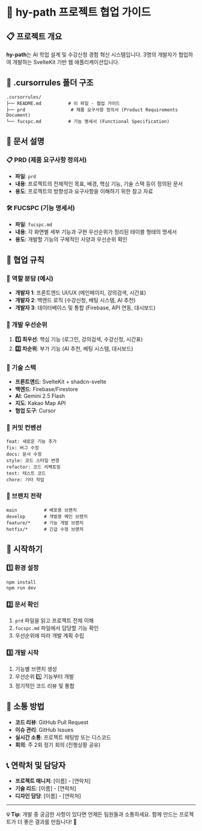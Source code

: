 # 🚀 hy-path 프로젝트 협업 가이드

## 📋 프로젝트 개요
**hy-path**는 AI 학업 설계 및 수강신청 경험 혁신 시스템입니다. 3명의 개발자가 협업하여 개발하는 SvelteKit 기반 웹 애플리케이션입니다.

## 📁 .cursorrules 폴더 구조
```
.cursorrules/
├── README.md          # 이 파일 - 협업 가이드
├── prd                 # 제품 요구사항 정의서 (Product Requirements Document)
└── fucspc.md          # 기능 명세서 (Functional Specification)
```

## 📖 문서 설명

### 📋 PRD (제품 요구사항 정의서)
- **파일**: `prd`
- **내용**: 프로젝트의 전체적인 목표, 배경, 핵심 기능, 기술 스택 등이 정의된 문서
- **용도**: 프로젝트의 방향성과 요구사항을 이해하기 위한 참고 자료

### 🛠️ FUCSPC (기능 명세서)
- **파일**: `fucspc.md`
- **내용**: 각 화면별 세부 기능과 구현 우선순위가 정리된 테이블 형태의 명세서
- **용도**: 개발할 기능의 구체적인 사양과 우선순위 확인

## 👥 협업 규칙

### 🎯 역할 분담 (예시)
- **개발자 1**: 프론트엔드 UI/UX (메인페이지, 강의검색, 시간표)
- **개발자 2**: 백엔드 로직 (수강신청, 베팅 시스템, AI 추천)
- **개발자 3**: 데이터베이스 및 통합 (Firebase, API 연동, 대시보드)

### 📅 개발 우선순위
1. **1️⃣ 최우선**: 핵심 기능 (로그인, 강의검색, 수강신청, 시간표)
2. **2️⃣ 차순위**: 부가 기능 (AI 추천, 베팅 시스템, 대시보드)

### 🔧 기술 스택
- **프론트엔드**: SvelteKit + shadcn-svelte
- **백엔드**: Firebase/Firestore
- **AI**: Gemini 2.5 Flash
- **지도**: Kakao Map API
- **협업 도구**: Cursor

### 📝 커밋 컨벤션
```
feat: 새로운 기능 추가
fix: 버그 수정
docs: 문서 수정
style: 코드 스타일 변경
refactor: 코드 리팩토링
test: 테스트 코드
chore: 기타 작업
```

### 🌟 브랜치 전략
```
main          # 배포용 브랜치
develop       # 개발용 메인 브랜치
feature/*     # 기능 개발 브랜치
hotfix/*      # 긴급 수정 브랜치
```

## 🚀 시작하기

### 1️⃣ 환경 설정
```bash
npm install
npm run dev
```

### 2️⃣ 문서 확인
1. `prd` 파일을 읽고 프로젝트 전체 이해
2. `fucspc.md` 파일에서 담당할 기능 확인
3. 우선순위에 따라 개발 계획 수립

### 3️⃣ 개발 시작
1. 기능별 브랜치 생성
2. 우선순위 1️⃣ 기능부터 개발
3. 정기적인 코드 리뷰 및 통합

## 🤝 소통 방법
- **코드 리뷰**: GitHub Pull Request
- **이슈 관리**: GitHub Issues
- **실시간 소통**: 프로젝트 채팅방 또는 디스코드
- **회의**: 주 2회 정기 회의 (진행상황 공유)

## 📞 연락처 및 담당자
- **프로젝트 매니저**: [이름] - [연락처]
- **기술 리드**: [이름] - [연락처]
- **디자인 담당**: [이름] - [연락처]

---

**💡 Tip**: 개발 중 궁금한 사항이 있다면 언제든 팀원들과 소통하세요. 함께 만드는 프로젝트가 더 좋은 결과를 만듭니다! 🎉
